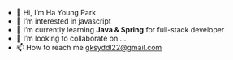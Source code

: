 - 👋 Hi, I’m Ha Young Park
- 👀 I’m interested in javascript
- 🌱 I’m currently learning **Java & Spring** for full-stack developer
- 💞️ I’m looking to collaborate on ...
- 📫 How to reach me gksyddl22@gmail.com

<!---
happai079/happai079 is a ✨ special ✨ repository because its `README.md` (this file) appears on your GitHub profile.
You can click the Preview link to take a look at your changes.
--->

